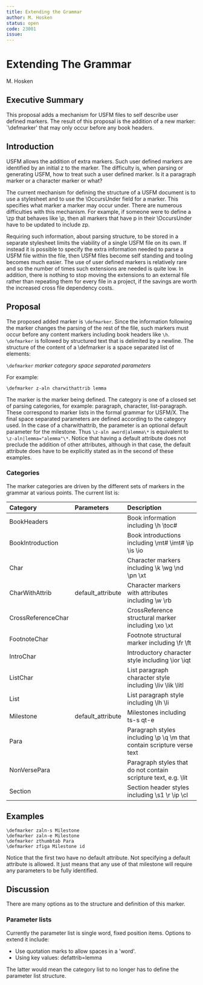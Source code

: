 ```yaml
---
title: Extending the Grammar
author: M. Hosken
status: open
code: 23001
issue: 
---
```


# Extending The Grammar

M. Hosken

## Executive Summary

This proposal adds a mechanism for USFM files to self describe user defined
markers. The result of this proposal is the addition of a new marker: `\\defmarker'
that may only occur before any book headers.

## Introduction

USFM allows the addition of extra markers. Such user defined markers are
identified by an initial z to the marker. The difficulty is, when parsing or
generating USFM, how to treat such a user defined marker. Is it a paragraph
marker or a character marker or what?

The current mechanism for defining the structure of a USFM document is to use a
stylesheet and to use the \\OccursUnder field for a marker. This specifies what
marker a marker may occur under. There are numerous difficulties with this
mechanism. For example, if someone were to define a \\zp that behaves like \\p,
then all markers that have p in their \\OccursUnder have to be updated to
include zp.

Requiring such information, about parsing structure, to be stored in a separate
stylesheet limits the viability of a single USFM file on its own. If instead it
is possible to specify the extra information needed to parse a USFM file within
the file, then USFM files become self standing and tooling becomes much easier.
The use of user defined markers is relatively rare and so the number of times
such extensions are needed is quite low. In addition, there is nothing to stop
moving the extensions to an external file rather than repeating them for every
file in a project, if the savings are worth the increased cross file dependency
costs.

## Proposal

The proposed added marker is `\defmarker`. Since the information following the marker
changes the parsing of the rest of the file, such markers must occur before any
content markers including book headers like `\h`. `\defmarker` is followed by
structured text that is delimited by a newline. The structure of the content of
a \\defmarker is a space separated list of elements:

`\defmarker` _marker_  _category_ _space separated parameters_

For example:

```
\defmarker z-aln charwithattrib lemma
```

The marker is the marker being defined. The category is one of a closed set of
parsing categories, for example: paragraph, character, list-paragraph. These
correspond to marker lists in the formal grammar for USFM/X. The final space
separated parameters are defined according to the category used. In the case of
a charwithattrib, the parameter is an optional default parameter for the milestone.
Thus `\z-aln aword|alemma\*` is equivalent to `\z-aln|lemma="alemma"\*`.
Notice that having a default attribute does not preclude the addition of other
attributes, although in that case, the default attribute does have to be
explicitly stated as in the second of these examples.

### Categories

The marker categories are driven by the different sets of markers in the grammar
at various points. The current list is:

| Category   | Parameters    | Description                                   |
| :--------- | :------------ | :-------------------------------------------- |
| BookHeaders |         | Book information including \\h \\toc#  |
| BookIntroduction |    | Book introductions including \\mt# \\imt# \\ip \\is \\io |
| Char        |         | Character markers including \\k \\wg \\nd \\pn \\xt   |
| CharWithAttrib | default\_attribute | Character markers with attributes including \\w \\rb  |
| CrossReferenceChar |     | CrossReference structural marker including \\xo \\xt  |
| FootnoteChar |     | Footnote structural marker including \\fr \\ft    |
| IntroChar |     | Introductory character style including \\ior \\iqt  |
| ListChar |     | List paragraph character style including \\liv \\lik \\litl  |
| List |     | List paragraph style including \\lh \\li |
| Milestone | default\_attribute    | Milestones including ts-s qt-e  |
| Para |     | Paragraph styles including \\p \\q \\m that contain scripture verse text |
| NonVersePara |    | Paragraph styles that do not contain scripture text, e.g. \\lit |
| Section |     | Section header styles including \\s1 \\r \\ip \\cl |

## Examples

```
\defmarker zaln-s Milestone
\defmarker zaln-e Milestone
\defmarker zthumbtab Para
\defmarker zfiga Milestone id
```

Notice that the first two have no default attribute. Not specifying a default
attribute is allowed. It just means that any use of that milestone will require
any parameters to be fully identified.


## Discussion

There are many options as to the structure and definition of this marker.

### Parameter lists

Currently the parameter list is single word, fixed position items. Options to
extend it include:

- Use quotation marks to allow spaces in a 'word'.
- Using key values: defattrib=lemma

The latter would mean the category list to no longer has to define the
parameter list structure.

